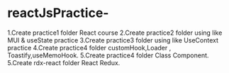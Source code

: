 # reactJsPractice-
1.Create practice1 folder React course
2.Create practice2 folder using like MUI & useState practice
3.Create practice3 folder using like UseContext practice
4.Create practice4 folder customHook,Loader , Toastify,useMemoHook.
5.Create practice4 folder Class Component.
5.Create rdx-react folder React Redux.
